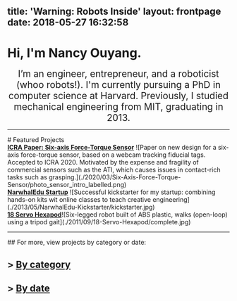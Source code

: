 title: 'Warning: Robots Inside'
layout: frontpage
date: 2018-05-27 16:32:58
---

# Hi, I'm Nancy Ouyang. 

<div style="font-size:1.5em; text-align:center"> I’m an engineer, entrepreneur, and a roboticist (whoo robots!). I'm currently pursuing a PhD in computer science at Harvard. Previously, I studied mechanical engineering from MIT, graduating in 2013.</div>


<!--My major hobby at the moment is bluewater sailing, and I hope to sail across the Atlantic by the time I graduate. -->

<!--[I'm a relative reference to a repository file](./categories)-->
<hr>
# Featured Projects

<div class="flex-row">
  <div class="flex-col card"><a href="2020/03/Six-Axis-Force-Torque-Sensor"><strong>ICRA Paper: Six-axis Force-Torque Sensor</strong></a> ![Paper on new design for a six-axis force-torque sensor, based on a webcam tracking fiducial tags. Accepted to ICRA 2020. Motivated by the expense and fragility of commercial sensors such as the ATI, which causes issues in contact-rich tasks such as grasping.](./2020/03/Six-Axis-Force-Torque-Sensor/photo_sensor_intro_labelled.png)</div>
  <div class="flex-col card"><a href="2013/05/NarwhalEdu-Kickstarter"><strong>NarwhalEdu Startup</strong></a> ![Successful kickstarter for my startup: combining hands-on kits wit online classes to teach creative engineering](./2013/05/NarwhalEdu-Kickstarter/kickstarter.jpg)</div>
  <div class="flex-col card"><a href="2011/09/18-Servo-Hexapod"><strong>18 Servo Hexapod</strong></a>![Six-legged robot built of ABS plastic, walks (open-loop) using a tripod gait](./2011/09/18-Servo-Hexapod/complete.jpg)</div>
  </div>

  <!--<div class="flex-col card"> <a href="2015/05/Sailboat-Rudder"><strong>Sailboat Rudder</strong></a>![Rudder built from scratch for a 26\' sailboat](./2015/05/Sailboat-Rudder/shopbot_table.jpg)</div>-->

  <!--[Sailboat Rudder](./2015/05/05/Sailboat-Rudder)-->

<hr>
## For more, view projects by category or date:

## \> [By category](./categories)
## \> [By date](./archives)    


